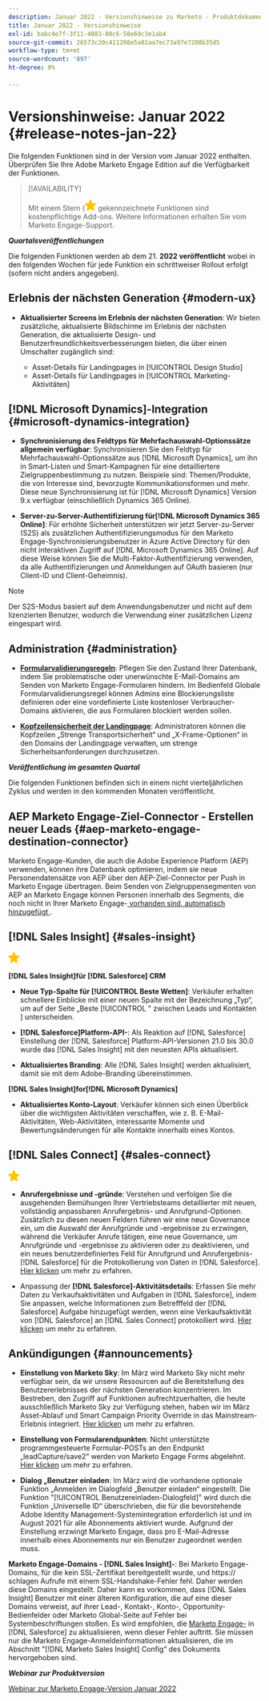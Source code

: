 ```yaml
---
description: Januar 2022 - Versionshinweise zu Marketo - Produktdokumentation
title: Januar 2022 - Versionshinweise
exl-id: babc4e7f-3f11-4883-80c6-58e69c3e1ab4
source-git-commit: 26573c20c411208e5a01aa7ec73a97e7208b35d5
workflow-type: tm+mt
source-wordcount: '897'
ht-degree: 0%

---
```


# Versionshinweise: Januar 2022 {#release-notes-jan-22}

Die folgenden Funktionen sind in der Version vom Januar 2022 enthalten. Überprüfen Sie Ihre Adobe Marketo Engage Edition auf die Verfügbarkeit der Funktionen.

>[!AVAILABILITY]
>
>Mit einem Stern (![star](assets/yellow-star.png) gekennzeichnete Funktionen sind kostenpflichtige Add-ons. Weitere Informationen erhalten Sie vom Marketo Engage-Support.

**_Quartalsveröffentlichungen_**

Die folgenden Funktionen werden ab dem 21. **2022 veröffentlicht** wobei in den folgenden Wochen für jede Funktion ein schrittweiser Rollout erfolgt (sofern nicht anders angegeben).

## Erlebnis der nächsten Generation {#modern-ux}

* **Aktualisierter Screens im Erlebnis der nächsten Generation**: Wir bieten zusätzliche, aktualisierte Bildschirme im Erlebnis der nächsten Generation, die aktualisierte Design- und Benutzerfreundlichkeitsverbesserungen bieten, die über einen Umschalter zugänglich sind:

   * Asset-Details für Landingpages in [!UICONTROL Design Studio]
   * Asset-Details für Landingpages in [!UICONTROL Marketing-Aktivitäten]

## [!DNL Microsoft Dynamics]-Integration {#microsoft-dynamics-integration}

* **Synchronisierung des Feldtyps für Mehrfachauswahl-Optionssätze allgemein verfügbar**: Synchronisieren Sie den Feldtyp für Mehrfachauswahl-Optionssätze aus [!DNL Microsoft Dynamics], um ihn in Smart-Listen und Smart-Kampagnen für eine detailliertere Zielgruppenbestimmung zu nutzen. Beispiele sind: Themen/Produkte, die von Interesse sind, bevorzugte Kommunikationsformen und mehr. Diese neue Synchronisierung ist für [!DNL Microsoft Dynamics] Version 9.x verfügbar (einschließlich Dynamics 365 Online).

* **Server-zu-Server-Authentifizierung für[!DNL Microsoft Dynamics 365 Online]**: Für erhöhte Sicherheit unterstützen wir jetzt Server-zu-Server (S2S) als zusätzlichen Authentifizierungsmodus für den Marketo Engage-Synchronisierungsbenutzer in Azure Active Directory für den nicht interaktiven Zugriff auf [!DNL Microsoft Dynamics 365 Online]. Auf diese Weise können Sie die Multi-Faktor-Authentifizierung verwenden, da alle Authentifizierungen und Anmeldungen auf OAuth basieren (nur Client-ID und Client-Geheimnis).

>[!NOTE]
>
>Der S2S-Modus basiert auf dem Anwendungsbenutzer und nicht auf dem lizenzierten Benutzer, wodurch die Verwendung einer zusätzlichen Lizenz eingespart wird.

## Administration {#administration}

* **[Formularvalidierungsregeln](/help/marketo/product-docs/administration/settings/global-form-validation-rules.md)**: Pflegen Sie den Zustand Ihrer Datenbank, indem Sie problematische oder unerwünschte E-Mail-Domains am Senden von Marketo Engage-Formularen hindern. Im Bedienfeld Globale Formularvalidierungsregel können Admins eine Blockierungsliste definieren oder eine vordefinierte Liste kostenloser Verbraucher-Domains aktivieren, die aus Formularen blockiert werden sollen.

* **[Kopfzeilensicherheit der Landingpage](/help/marketo/product-docs/administration/settings/landing-page-headers.md)**: Administratoren können die Kopfzeilen „Strenge Transportsicherheit“ und „X-Frame-Optionen“ in den Domains der Landingpage verwalten, um strenge Sicherheitsanforderungen durchzusetzen.

**_Veröffentlichung im gesamten Quartal_**

Die folgenden Funktionen befinden sich in einem nicht vierteljährlichen Zyklus und werden in den kommenden Monaten veröffentlicht.

## AEP Marketo Engage-Ziel-Connector - Erstellen neuer Leads {#aep-marketo-engage-destination-connector}

Marketo Engage-Kunden, die auch die Adobe Experience Platform (AEP) verwenden, können ihre Datenbank optimieren, indem sie neue Personendatensätze von AEP über den AEP-Ziel-Connector per Push in Marketo Engage übertragen. Beim Senden von Zielgruppensegmenten von AEP an Marketo Engage können Personen innerhalb des Segments, die noch nicht in Ihrer Marketo Engage-[ vorhanden sind, automatisch hinzugefügt ](/help/marketo/product-docs/core-marketo-concepts/smart-lists-and-static-lists/static-lists/push-an-adobe-experience-platform-segment-to-a-marketo-static-list.md).

## [!DNL Sales Insight] {#sales-insight}

![(Stern)](assets/yellow-star.png)

**[!DNL Sales Insight]für [!DNL Salesforce] CRM**

* **Neue Typ-Spalte für [!UICONTROL Beste Wetten]**: Verkäufer erhalten schnellere Einblicke mit einer neuen Spalte mit der Bezeichnung „Typ“, um auf der Seite „Beste [!UICONTROL &quot; zwischen Leads und Kontakten ] unterscheiden.

* **[!DNL Salesforce]Platform-API-**: Als Reaktion auf [!DNL Salesforce] Einstellung der [!DNL Salesforce] Platform-API-Versionen 21.0 bis 30.0 wurde das [!DNL Sales Insight] mit den neuesten APIs aktualisiert.

* **Aktualisiertes Branding**: Alle [!DNL Sales Insight] werden aktualisiert, damit sie mit dem Adobe-Branding übereinstimmen.

**[!DNL Sales Insight]for[!DNL Microsoft Dynamics]**

* **Aktualisiertes Konto-Layout**: Verkäufer können sich einen Überblick über die wichtigsten Aktivitäten verschaffen, wie z. B. E-Mail-Aktivitäten, Web-Aktivitäten, interessante Momente und Bewertungsänderungen für alle Kontakte innerhalb eines Kontos.

## [!DNL Sales Connect] {#sales-connect}

![(Stern)](assets/yellow-star.png)

* **Anrufergebnisse und -gründe**: Verstehen und verfolgen Sie die ausgehenden Bemühungen Ihrer Vertriebsteams detaillierter mit neuen, vollständig anpassbaren Anrufergebnis- und Anrufgrund-Optionen. Zusätzlich zu diesen neuen Feldern führen wir eine neue Governance ein, um die Auswahl der Anrufgründe und -ergebnisse zu erzwingen, während die Verkäufer Anrufe tätigen, eine neue Governance, um Anrufgründe und -ergebnisse zu aktivieren oder zu deaktivieren, und ein neues benutzerdefiniertes Feld für Anrufgrund und Anrufergebnis-[!DNL Salesforce] für die Protokollierung von Daten in [!DNL Salesforce]. [Hier klicken](https://nation.marketo.com/t5/product-blogs/sales-connect-enhancements-to-call-outcomes-q1-22-release/ba-p/319812) um mehr zu erfahren.

* Anpassung der **[!DNL Salesforce]-Aktivitätsdetails**: Erfassen Sie mehr Daten zu Verkaufsaktivitäten und Aufgaben in [!DNL Salesforce], indem Sie anpassen, welche Informationen zum Betrefffeld der [!DNL Salesforce] Aufgabe hinzugefügt werden, wenn eine Verkaufsaktivität von [!DNL Salesforce] an [!DNL Sales Connect] protokolliert wird. [Hier klicken](https://nation.marketo.com/t5/product-blogs/sales-connect-enahncements-to-activity-logging-to-salesforce-q1/ba-p/319819) um mehr zu erfahren.

## Ankündigungen {#announcements}

* **Einstellung von Marketo Sky**: Im März wird Marketo Sky nicht mehr verfügbar sein, da wir unsere Ressourcen auf die Bereitstellung des Benutzererlebnisses der nächsten Generation konzentrieren. Im Bestreben, den Zugriff auf Funktionen aufrechtzuerhalten, die heute ausschließlich Marketo Sky zur Verfügung stehen, haben wir im März Asset-Ablauf und Smart Campaign Priority Override in das Mainstream-Erlebnis integriert. [Hier klicken](https://nation.marketo.com/t5/the-modern-ux/marketo-sky-deprecation-notice/ba-p/320115#M33) um mehr zu erfahren.

* **Einstellung von Formularendpunkten**: Nicht unterstützte programmgesteuerte Formular-POSTs an den Endpunkt „leadCapture/save2“ werden von Marketo Engage Forms abgelehnt. [Hier klicken](https://nation.marketo.com/t5/product-documents/updated-october-2021-upcoming-changes-to-the-marketo-engage-form/ta-p/306631) um mehr zu erfahren.

* **Dialog „Benutzer einladen**: Im März wird die vorhandene optionale Funktion „Anmelden im Dialogfeld „Benutzer einladen“ eingestellt. Die Funktion &quot;[!UICONTROL Benutzereinladen-Dialogfeld]&quot; wird durch die Funktion „Universelle ID“ überschrieben, die für die bevorstehende Adobe Identity Management-Systemintegration erforderlich ist und im August 2021 für alle Abonnements aktiviert wurde. Aufgrund der Einstellung erzwingt Marketo Engage, dass pro E-Mail-Adresse innerhalb eines Abonnements nur ein Benutzer zugeordnet werden muss.

**Marketo Engage-Domains - [!DNL Sales Insight]-**: Bei Marketo Engage-Domains, für die kein SSL-Zertifikat bereitgestellt wurde, und https:// schlagen Aufrufe mit einem SSL-Handshake-Fehler fehl. Daher werden diese Domains eingestellt. Daher kann es vorkommen, dass [!DNL Sales Insight] Benutzer mit einer älteren Konfiguration, die auf eine dieser Domains verweist, auf ihrer Lead-, Kontakt-, Konto-, Opportunity-Bedienfelder oder Marketo Global-Seite auf Fehler bei Systembeschriftungen stoßen. Es wird empfohlen, die [Marketo Engage-](/help/marketo/product-docs/marketo-sales-insight/msi-for-salesforce/configuration/configure-marketo-sales-insight-in-salesforce-enterprise-unlimited.md) in [!DNL Salesforce] zu aktualisieren, wenn dieser Fehler auftritt. Sie müssen nur die Marketo Engage-Anmeldeinformationen aktualisieren, die im Abschnitt &quot;[!DNL Marketo Sales Insight] Config“ des Dokuments hervorgehoben sind.

**_Webinar zur Produktversion_**

[Webinar zur Marketo Engage-Version Januar 2022](https://engage.marketo.com/2022_January_Release_Webinar_DemandPage.html)
